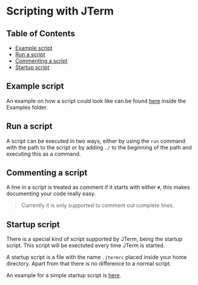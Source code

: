 # Scripting with JTerm

## Table of Contents

* [Example script](#example-script)
* [Run a script](#run-a-script)
* [Commenting a script](#commenting-a-script)
* [Startup script](#startup-script)

## Example script

An example on how a script could look like can be found [here](Examples/example.jts) inside the Examples folder.

## Run a script

A script can be executed in two ways, either by using the `run` command with the path to the script or by adding `./` to the beginning of the path and executing this as a command.

## Commenting a script

A line in a script is treated as comment if it starts with either `#`, this makes documenting your code really easy.

>Currently it is only supported to comment out complete lines.

## Startup script

There is a special kind of script supported by JTerm, being the startup script. This script will be exectuted every time JTerm is started.

A startup script is a file with the name `.jtermrc` placed inside your home directory. Apart from that there is no difference to a normal script.

An example for a simple startup script is [here](Examples/.jtermrc).
